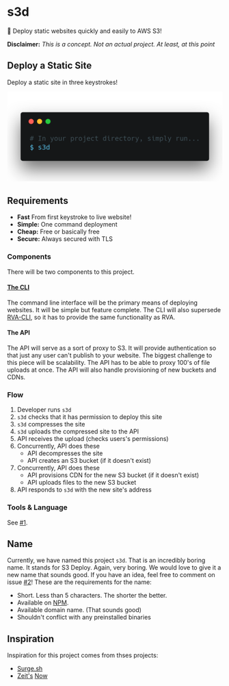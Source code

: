 # s3d
🚀 Deploy static websites quickly and easily to AWS S3! 

**Disclaimer:** _This is a concept. Not an actual project. At least, at this point_

## Deploy a Static Site

Deploy a static site in three keystrokes! 

![shell](docs/images/shell.png)

## Requirements

- **Fast** From first keystroke to live website!
- **Simple:** One command deployment
- **Cheap:** Free or basically free
- **Secure:** Always secured with TLS

### Components

There will be two components to this project. 

#### [The CLI](docs/cli.md)

The command line interface will be the primary means of deploying websites. It will be simple but feature complete. The CLI will also supersede [RVA-CLI](https://filiosoft.net/rva-cli), so it has to provide the same functionality as RVA. 

#### The API

The API will serve as a sort of proxy to S3. It will provide authentication so that just any user can't publish to your website. The biggest challenge to this piece will be scalability. The API has to be able to proxy 100's of file uploads at once. The API will also handle provisioning of new buckets and CDNs. 

### Flow

1. Developer runs `s3d`
2. `s3d` checks that it has permission to deploy this site
3. `s3d` compresses the site
4. `s3d` uploads the compressed site to the API
5. API receives the upload (checks users's permissions)
6. Concurrently, API does these
    - API decompresses the site
    - API creates an S3 bucket (if it doesn't exist)
7. Concurrently, API does these
    - API provisions CDN for the new S3 bucket (if it doesn't exist)
    - API uploads files to the new S3 bucket
8. API responds to `s3d` with the new site's address

### Tools & Language

See [#1](https://github.com/Filiosoft/s3d/issues/1).

## Name

Currently, we have named this project `s3d`. That is an incredibly boring name. It stands for S3 Deploy. Again, very boring. We would love to give it a new name that sounds good. If you have an idea, feel free to comment on issue [#2](https://github.com/Filiosoft/s3d/issues/2)! These are the requirements for the name:

- Short. Less than 5 characters. The shorter the better.
- Available on [NPM](https://npmjs.com). 
- Available domain name. (That sounds good)
- Shouldn't conflict with any preinstalled binaries



## Inspiration
Inspiration for this project comes from thses projects:

- [Surge.sh](https://surge.sh)
- [Zeit's](https://zeit.co) [Now](https://zeit.co/now)